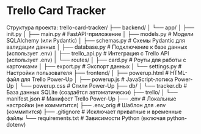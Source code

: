 # Trello Card Tracker

Структура проекта:
trello-card-tracker/
├── backend/
│ └── app/
│ ├── init.py
│ ├── main.py # FastAPI-приложение
│ ├── models.py # Модели SQLAlchemy (или Pydantic)
│ ├── schemas.py # Схемы Pydantic для валидации данных
│ ├── database.py # Подключение к базе данных (использует .env)
│ ├── trello_api.py # Интеграция с Trello API (использует .env)
│ └── routes/
│ ├── card.py # Роуты для работы с карточками
│ ├── export.py # Экспорт данных
│ └── settings.py # Настройки пользователя
├── frontend/
│ ├── powerup.html # HTML-файл для Trello Power-Up
│ ├── powerup.js # JavaScript-логика Power-Up
│ └── powerup.css # Стили Power-Up
├── db/
│ └── tracker.db # База данных SQLite (создаётся автоматически)
├── trello/
│ └── manifest.json # Манифест Trello Power-Up
├── .env # Локальные настройки (не коммитится)
├── .env_orig # Шаблон для .env (коммитится)
├── .gitignore # Исключает приватные и временные файлы
└── requirements.txt # Зависимости Python (включая python-dotenv)